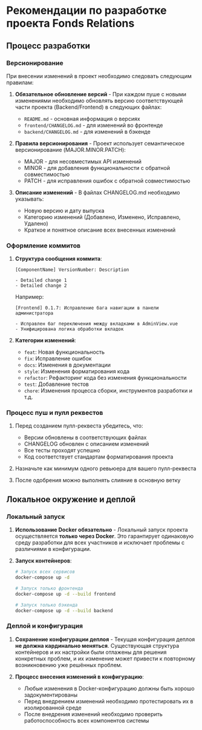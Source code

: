 # Рекомендации по разработке проекта Fonds Relations

## Процесс разработки

### Версионирование

При внесении изменений в проект необходимо следовать следующим правилам:

1. **Обязательное обновление версий** - При каждом пуше с новыми изменениями необходимо обновлять версию соответствующей части проекта (Backend/Frontend) в следующих файлах:
   - `README.md` - основная информация о версиях
   - `frontend/CHANGELOG.md` - для изменений во фронтенде
   - `backend/CHANGELOG.md` - для изменений в бэкенде

2. **Правила версионирования** - Проект использует семантическое версионирование (MAJOR.MINOR.PATCH):
   - MAJOR - для несовместимых API изменений
   - MINOR - для добавления функциональности с обратной совместимостью
   - PATCH - для исправления ошибок с обратной совместимостью

3. **Описание изменений** - В файлах CHANGELOG.md необходимо указывать:
   - Новую версию и дату выпуска
   - Категорию изменений (Добавлено, Изменено, Исправлено, Удалено)
   - Краткое и понятное описание всех внесенных изменений

### Оформление коммитов

1. **Структура сообщения коммита**:
   ```
   [ComponentName] VersionNumber: Description
   
   - Detailed change 1
   - Detailed change 2
   ```

   Например:
   ```
   [Frontend] 0.1.7: Исправление бага навигации в панели администратора
   
   - Исправлен баг переключения между вкладками в AdminView.vue
   - Унифицирована логика обработки вкладок
   ```

2. **Категории изменений**:
   - `feat`: Новая функциональность
   - `fix`: Исправление ошибок
   - `docs`: Изменения в документации
   - `style`: Изменения форматирования кода
   - `refactor`: Рефакторинг кода без изменения функциональности
   - `test`: Добавление тестов
   - `chore`: Изменения процесса сборки, инструментов разработки и т.д.

### Процесс пуш и пулл реквестов

1. Перед созданием пулл-реквеста убедитесь, что:
   - Версии обновлены в соответствующих файлах
   - CHANGELOG обновлен с описанием изменений
   - Все тесты проходят успешно
   - Код соответствует стандартам форматирования проекта

2. Назначьте как минимум одного ревьюера для вашего пулл-реквеста

3. После одобрения можно выполнять слияние в основную ветку 

## Локальное окружение и деплой

### Локальный запуск

1. **Использование Docker обязательно** - Локальный запуск проекта осуществляется **только через Docker**. Это гарантирует одинаковую среду разработки для всех участников и исключает проблемы с различиями в конфигурации.

2. **Запуск контейнеров**:
   ```bash
   # Запуск всех сервисов
   docker-compose up -d
   
   # Запуск только фронтенда
   docker-compose up -d --build frontend
   
   # Запуск только бэкенда
   docker-compose up -d --build backend
   ```

### Деплой и конфигурация

1. **Сохранение конфигурации деплоя** - Текущая конфигурация деплоя **не должна кардинально меняться**. Существующая структура контейнеров и их настройки были отлажены для решения конкретных проблем, и их изменение может привести к повторному возникновению уже решённых проблем.

2. **Процесс внесения изменений в конфигурацию**:
   - Любые изменения в Docker-конфигурацию должны быть хорошо задокументированы
   - Перед внедрением изменений необходимо протестировать их в изолированной среде
   - После внедрения изменений необходимо проверить работоспособность всех компонентов системы 